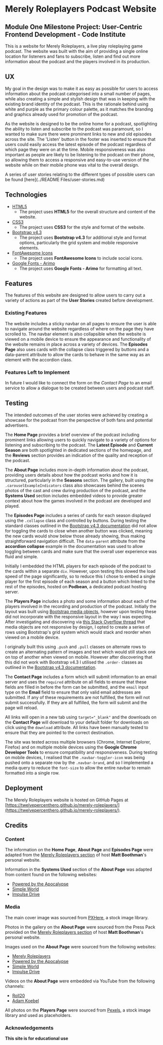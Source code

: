 # Merely Roleplayers Podcast Website

## Module One Milestone Project: User-Centric Frontend Development - Code Institute

This is a website for Merely Roleplayers, a live play roleplaying game podcast. The website was built with the aim of providing a single online location for listeners and fans to subscribe, listen and find out more information about the podcast and the players involved in its production.

## UX

My goal in the design was to make it as easy as possible for users to access information about the podcast categorised into a small number of pages, while also creating a simple and stylish design that was in keeping with the existing brand identity of the podcast. This is the rationale behind using white and purple as the primary colour palette, as it matches the branding and graphics already used for promotion of the podcast.

As the website is designed to be the online home for a podcast, spotlighting the ability to listen and subscribe to the podcast was paramount, so I wanted to make sure there were prominent links to new and old episodes across the site. The 'Listen' button in the footer was inserted to ensure that users could easily access the latest episode of the podcast regardless of which page they were on at the time. Mobile responsiveness was also important as people are likely to be listening to the podcast on their phone, so allowing them to access a responsive and easy-to-use version of the website while on their mobile phone was vital to the overall design.

A series of user stories relating to the different types of possible users can be found [here](../README Files/user-stories.md)

## Technologies

- [HTML5](https://developer.mozilla.org/en-US/docs/Web/Guide/HTML/HTML5)
    * The project uses **HTML5** for the overall structure and content of the website.
- [CSS3](https://developer.mozilla.org/en-US/docs/Web/CSS/CSS3)
    * The project uses **CSS3** for the style and format of the website.
- [Bootstrap v4.3](https://getbootstrap.com/docs/4.3/getting-started/introduction/)
    * The project uses **Bootstrap v4.3** for additional style and format options, particularly the grid system and mobile responsive elements.
- [FontAwesome Icons](https://fontawesome.com/)
    * The project uses **FontAwesome Icons** to include social icons.
- [Google Fonts - Arimo](https://fonts.google.com/specimen/Arimo)
    * The project uses **Google Fonts - Arimo** for formatting all text.

## Features

The features of this website are designed to allow users to carry out a variety of actions as part of the **User Stories** created before development.

### Existing Features

The website includes a sticky navbar on all pages to ensure the user is able to navigate around the website regardless of where on the page they have scrolled to. The navbar element is also collapsible when the website is viewed on a mobile device to ensure the appearance and functionality of the website remains in place across a variety of devices. The **Episodes Page** also uses cards with the collapse class triggered by buttons and a data-parent attribute to allow the cards to behave in the same way as an element with the accordion class.

### Features Left to Implement

In future I would like to connect the form on the *Contact Page* to an email service to allow a dialogue to be created between users and podcast staff.

## Testing

The intended outcomes of the user stories were achieved by creating a showcase for the podcast from the perspective of both fans and potential advertisers.

The **Home Page** provides a brief overview of the podcast including prominent links allowing users to quickly navigate to a variety of options for listening and subscribing to the podcast. The **Latest Episode** and **Current Season** are both spotlighted in dedicated sections of the homepage, and the **Reviews** section provides an indication of the quality and reception of the podcast.

The **About Page** includes more in-depth information about the podcast, providing users details about how the podcast works and how it is structured, particularly in the **Seasons** section. The gallery, built using the `.carouselExampleIndicators` class also showcases behind the scenes photos of the cast and crew during production of the podcast, and the **Systems Used** section includes embedded videos to provide greater context about how the games involved in the podcast are developed and played.

The **Episodes Page** includes a series of cards for each season displayed using the `.collapse` class and controlled by buttons. During testing the standard classes outlined in the [Bootstrap v4.3 documentation](https://getbootstrap.com/docs/4.3/components/collapse/) did not allow for toggling the cards to close when another button was clicked, meaning the new cards would show below those already showing, thus making straightforward navigation difficult. The `data-parent` attribute from the **accordion collapse** example in the documentation was used to allow toggling between cards and make sure that the overall user experience was fluid and simple.

Initially I embedded the HTML players for each episode of the podcast to the cards within a separate `div`. However, upon testing this slowed the load speed of the page significantly, so to reduce this I chose to embed a single player for the first episode of each season and a button which linked to the rest of the episodes, hosted on **Podbean**, a dedicated podcast hosting server.

The **Players Page** includes a photo and some information about each of the players involved in the recording and production of the podcast. Initially the layout was built using [Bootstrap media objects](https://getbootstrap.com/docs/4.3/components/media-object/), however upon testing these did not incorporate with the responsive layout in the way I was expecting. After investigating and discovering via [this Stack Overflow thread](https://stackoverflow.com/questions/21004570/bootstraps-media-object-image-is-not-responsive-inside-of-tab) that media objects are not responsive by design, I opted to create a series of rows using Bootstrap's grid system which would stack and reorder when viewed on a mobile device.

I originally built this using `.push` and `.pull` classes on alternate rows to create an alternating pattern of images and text which would still stack one on top of another when viewed on mobile. However after discovering that this did not work with Bootstrap v4.3 I utilised the `.order-` classes as outlined in the [Bootstrap v4.3 documentation](https://getbootstrap.com/docs/4.3/layout/grid/#order-classes).

The **Contact Page** includes a form which will submit information to an email server and uses the `required` attribute on all fields to ensure that these fields are filled in before the form can be submitted, and the `email` input type on the **Email** field to ensure that only valid email addresses are submitted. If any of these requirements are not fulfilled, the form will not submit successfully. If they are all fulfilled, the form will submit and the page will reload.

All links will open in a new tab using `target="_blank"` and the downloads on the **Contact Page** will download to your default folder for downloads on click using the `download` attribute. All links have been manually tested to ensure that they are pointed to the correct destination.

The site was tested across multiple browsers (Chrome, Internet Explorer, Firefox) and on multiple mobile devices using the **Google Chrome Developer Tools** to ensure compatibility and responsiveness. During testing on mobile devices, I realised that the `.navbar-toggler-icon` was being pushed onto a separate row by the `.navbar-brand`, and so I implemented a media query to reduce the `font-size` to allow the entire navbar to remain formatted into a single row.

## Deployment

The Merely Roleplayers website is hosted on GitHub Pages at [https://twelvepercenthero.github.io/merely-roleplayers/](https://twelvepercenthero.github.io/merely-roleplayers/).

## Credits

### Content

The information on the **Home Page**, **About Page** and **Episodes Page** were adapted from the [Merely Roleplayers section](https://www.mattboothman.com/merelyroleplayers) of host **Matt Boothman**'s personal website.

Information in the **Systems Used** section of the **About Page** was adapted from content found on the following websites:

- [Powered by the Apocalypse](http://apocalypse-world.com/)
- [Simple World](http://buriedwithoutceremony.com/little-games/simple-world)
- [Impulse Drive](https://adrian-thoen.itch.io/impulse-drive)

### Media

The main cover image was sourced from [PXHere](https://pxhere.com/en/photo/1087634), a stock image library.

Photos in the gallery on the **About Page** were sourced from the Press Pack provided on the [Merely Roleplayers section](https://www.mattboothman.com/merelyroleplayers) of host **Matt Boothman**'s personal website.

Images used on the **About Page** were sourced from the following websites:

- [Merely Roleplayers](https://www.mattboothman.com/merelyroleplayers)
- [Powered by the Apocalypse](http://apocalypse-world.com/)
- [Simple World](http://buriedwithoutceremony.com/little-games/simple-world)
- [Impulse Drive](https://adrian-thoen.itch.io/impulse-drive)

Videos on the **About Page** were embedded via YouTube from the following channels:

- [Roll20](https://www.youtube.com/channel/UCHC1kWACzA7G6D2fqkqsRDg)
- [Adam Koebel](https://www.youtube.com/channel/UCrQL02ilNwJ_MrB7w61f8iw)

All photos on the **Players Page** were sourced from [Pexels](https://www.pexels.com/), a stock image library and used as placeholders.

### Acknowledgements



**This site is for educational use**